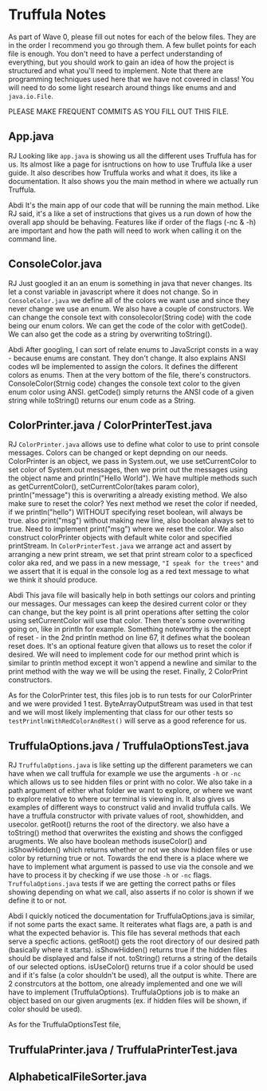 # Truffula Notes
As part of Wave 0, please fill out notes for each of the below files. They are in the order I recommend you go through them. A few bullet points for each file is enough. You don't need to have a perfect understanding of everything, but you should work to gain an idea of how the project is structured and what you'll need to implement. Note that there are programming techniques used here that we have not covered in class! You will need to do some light research around things like enums and and `java.io.File`.

PLEASE MAKE FREQUENT COMMITS AS YOU FILL OUT THIS FILE.

## App.java
RJ
Looking like `app.java` is showing us all the different uses Truffula has for us. Its almost like a page for isntructions on how to use Truffula like a user guide. It also describes how Truffula works and what it does, its like a documentation. It also shows you the main method in where we actually run Truffula.

Abdi
It's the main app of our code that will be running the main method. Like RJ said, it's a like a set of instructions that gives us a run down of how the overall app should be behaving. Features like if order of the flags (-nc & -h) are important and how the path will need to work when calling it on the command line.

## ConsoleColor.java
RJ 
Just googled it an an enum is something in java that never changes. Its let a const variable in javascript where it does not change. So in `ConsoleColor.java` we define all of the colors we want use and since they never change we use an enum. We also have a couple of constructors. We can change the console text with consolecolor(String code) with the code being our enum colors. We can get the code of the color with getCode(). We can also get the code as a string by overwriting toString().

Abdi
After googling, I can sort of relate enums to JavaScript consts in a way - because enums are constant. They don't change. It also explains ANSI codes wll be implemented to assign the colors. It defines the different colors as enums. Then at the very bottom of the file, there's constructors. ConsoleColor(Strnig code) changes the console text color to the given enum color using ANSI. getCode() simply returns the ANSI code of a given string while toString() returns our enum code as a String.

## ColorPrinter.java / ColorPrinterTest.java
RJ
`ColorPrinter.java` allows use to define what color to use to print console messages. Colors can be changed or kept depnding on our needs. ColorPrinter is an object, we pass in System.out, we use setCurrentColor to set color of System.out messages, then we print out the messages using the object name and println("Hello World"). We have multiple methods such as getCurrentColor(), setCurrentColor(takes param color), println("message") this is overwriting a already existing method. We also make sure to reset the color? Yes next method we reset the color if needed, if we println("hello") WITHOUT specifying reset boolean, will always be true. also print("msg") without making new line, also boolean always set to true. Need to implement print("msg") where we reset the color. We also construct colorPrinter objects with default white color and specified printStream. In `ColorPrinterTest.java` we arrange act and assert by arranging a new print stream, we set that print stream color to a specficed color aka red, and we pass in a new message, `"I speak for the trees"` and we assert that it is equal in the console log as a red text message to what we think it should produce.

Abdi
This java file will basically help in both settings our colors and printing our messages. Our messages can keep the desired current color or they can change, but the key point is all print operations after setting the color using setCurrentColor will use that color. Then there's some overwriting going on, like in println for example. Something noteworthy is the concept of reset - in the 2nd println method on line 67, it defines what the boolean reset does. It's an optional feature given that allows us to reset the color if desired. We will need to implement code for our method print which is similar to println method except it won't append a newline and similar to the print method with the way we will be using the reset. Finally, 2 ColorPrint constructors.

As for the ColorPrinter test, this files job is to run tests for our ColorPrinter and we were provided 1 test. ByteArrayOutputStream was used in that test and we will most likely implementing that class for our other tests so `testPrintlnWithRedColorAndRest()` will serve as a good reference for us.

## TruffulaOptions.java / TruffulaOptionsTest.java
RJ 
`TruffulaOptions.java` is like setting up the different parameters we can have when we call truffula for example we use the arguments `-h` or `-nc` which allows us to see hidden files or print with no color. We also take in a path argument of either what folder we want to explore, or where we want to explore relative to where our terminal is viewing in. It also gives us examples of different ways to construct valid and invalid truffula calls. We have a truffula constructor with private values of root, showhidden, and usecolor. getRoot() returns the root of the directory. we also have a toString() method that overwrites the existing and shows the configged arugments. We also have boolean methods isuseColor() and isShowHidden() which returns whether or not we show hidden files or use color by returning true or not. Towards the end there is a place where we have to implement what argument is passed to use via the console and we have to process it by checking if we use those `-h` or `-nc` flags. `TruffulaOptions.java` tests if we are getting the correct paths or files showing depending on what we call, also asserts if no color is shown if we define it to or not.

Abdi
I quickly noticed the documentation for TruffulaOptions.java is similar, if not some parts the exact same. It reiterates what flags are, a path is and what the expected behavior is. This file has several methods that each serve a specfic actions. getRoot() gets the root directory of our desired path (basically where it starts). isShowHidden() returns true if the hidden files should be displayed and false if not. toString() returns a string of the details of our selected options. isUseColor() returns true if a color should be used and if it's false (a color shouldn't be used), all the output is white. There are 2 constrcutors at the bottom, one already implemented and one we will have to implement (TruffulaOptions). TruffulaOptions job is to make an object based on our given arugments (ex. if hidden files will be shown, if color should be used).

As for the TruffulaOptionsTest file,  


## TruffulaPrinter.java / TruffulaPrinterTest.java

## AlphabeticalFileSorter.java